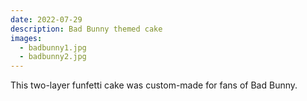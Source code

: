 ```yaml
---
date: 2022-07-29
description: Bad Bunny themed cake
images:
  - badbunny1.jpg
  - badbunny2.jpg
---
```


This two-layer funfetti cake was custom-made for fans of Bad Bunny.
